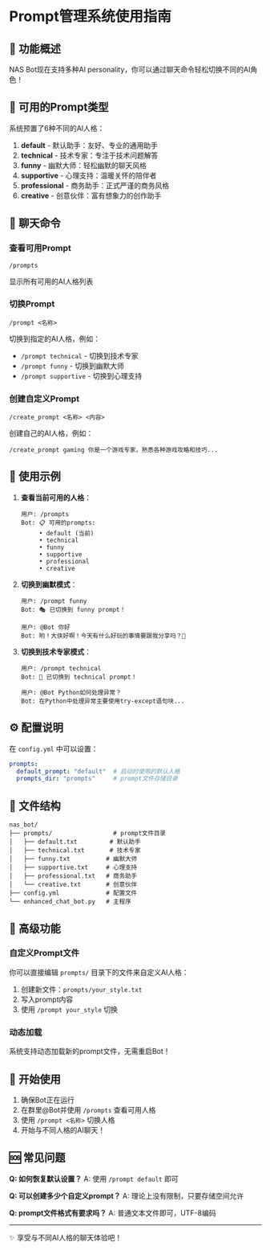 # Prompt管理系统使用指南

## 🎯 功能概述

NAS Bot现在支持多种AI personality，你可以通过聊天命令轻松切换不同的AI角色！

## 📝 可用的Prompt类型

系统预置了6种不同的AI人格：

1. **default** - 默认助手：友好、专业的通用助手
2. **technical** - 技术专家：专注于技术问题解答
3. **funny** - 幽默大师：轻松幽默的聊天风格
4. **supportive** - 心理支持：温暖关怀的陪伴者
5. **professional** - 商务助手：正式严谨的商务风格
6. **creative** - 创意伙伴：富有想象力的创作助手

## 💬 聊天命令

### 查看可用Prompt
```
/prompts
```
显示所有可用的AI人格列表

### 切换Prompt
```
/prompt <名称>
```
切换到指定的AI人格，例如：
- `/prompt technical` - 切换到技术专家
- `/prompt funny` - 切换到幽默大师
- `/prompt supportive` - 切换到心理支持

### 创建自定义Prompt
```
/create_prompt <名称> <内容>
```
创建自己的AI人格，例如：
```
/create_prompt gaming 你是一个游戏专家，熟悉各种游戏攻略和技巧...
```

## 🎪 使用示例

1. **查看当前可用的人格**：
   ```
   用户: /prompts
   Bot: 📋 可用的prompts:
        • default (当前)
        • technical
        • funny
        • supportive
        • professional
        • creative
   ```

2. **切换到幽默模式**：
   ```
   用户: /prompt funny
   Bot: 🎭 已切换到 funny prompt！
   
   用户: @Bot 你好
   Bot: 哟！大侠好啊！今天有什么好玩的事情要跟我分享吗？🤪
   ```

3. **切换到技术专家模式**：
   ```
   用户: /prompt technical
   Bot: 🔧 已切换到 technical prompt！
   
   用户: @Bot Python如何处理异常？
   Bot: 在Python中处理异常主要使用try-except语句块...
   ```

## ⚙️ 配置说明

在 `config.yml` 中可以设置：

```yaml
prompts:
  default_prompt: "default"  # 启动时使用的默认人格
  prompts_dir: "prompts"     # prompt文件存储目录
```

## 📁 文件结构

```
nas_bot/
├── prompts/                 # prompt文件目录
│   ├── default.txt         # 默认助手
│   ├── technical.txt       # 技术专家
│   ├── funny.txt          # 幽默大师
│   ├── supportive.txt     # 心理支持
│   ├── professional.txt   # 商务助手
│   └── creative.txt       # 创意伙伴
├── config.yml             # 配置文件
└── enhanced_chat_bot.py   # 主程序
```

## 🔧 高级功能

### 自定义Prompt文件

你可以直接编辑 `prompts/` 目录下的文件来自定义AI人格：

1. 创建新文件：`prompts/your_style.txt`
2. 写入prompt内容
3. 使用 `/prompt your_style` 切换

### 动态加载

系统支持动态加载新的prompt文件，无需重启Bot！

## 🚀 开始使用

1. 确保Bot正在运行
2. 在群里@Bot并使用 `/prompts` 查看可用人格
3. 使用 `/prompt <名称>` 切换人格
4. 开始与不同人格的AI聊天！

## 🆘 常见问题

**Q: 如何恢复默认设置？**
A: 使用 `/prompt default` 即可

**Q: 可以创建多少个自定义prompt？**
A: 理论上没有限制，只要存储空间允许

**Q: prompt文件格式有要求吗？**
A: 普通文本文件即可，UTF-8编码

---

✨ 享受与不同AI人格的聊天体验吧！